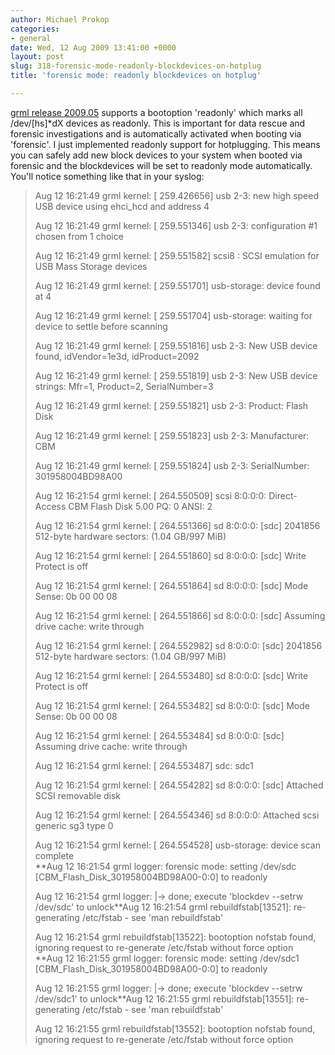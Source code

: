 ```yaml
---
author: Michael Prokop
categories:
- general
date: Wed, 12 Aug 2009 13:41:00 +0000
layout: post
slug: 318-forensic-mode-readonly-blockdevices-on-hotplug
title: 'forensic mode: readonly blockdevices on hotplug'

---
```

[grml release 2009\.05](https://grml.org/changelogs/README-grml-2009.05/) supports a bootoption 'readonly' which marks all /dev/\[hs]\*dX devices as readonly. This is important for data rescue and forensic investigations and is automatically activated when booting via 'forensic'. I just implemented readonly support for hotplugging. This means you can safely add new block devices to your system when booted via forensic and the blockdevices will be set to readonly mode automatically. You'll notice something like that in your syslog:
> Aug 12 16:21:49 grml kernel: \[ 259\.426656] usb 2\-3: new high speed USB device using ehci\_hcd and address 4  
> 
> Aug 12 16:21:49 grml kernel: \[ 259\.551346] usb 2\-3: configuration \#1 chosen from 1 choice  
> 
> Aug 12 16:21:49 grml kernel: \[ 259\.551582] scsi8 : SCSI emulation for USB Mass Storage devices  
> 
> Aug 12 16:21:49 grml kernel: \[ 259\.551701] usb\-storage: device found at 4  
> 
> Aug 12 16:21:49 grml kernel: \[ 259\.551704] usb\-storage: waiting for device to settle before scanning  
> 
> Aug 12 16:21:49 grml kernel: \[ 259\.551816] usb 2\-3: New USB device found, idVendor\=1e3d, idProduct\=2092  
> 
> Aug 12 16:21:49 grml kernel: \[ 259\.551819] usb 2\-3: New USB device strings: Mfr\=1, Product\=2, SerialNumber\=3  
> 
> Aug 12 16:21:49 grml kernel: \[ 259\.551821] usb 2\-3: Product: Flash Disk  
> 
> Aug 12 16:21:49 grml kernel: \[ 259\.551823] usb 2\-3: Manufacturer: CBM  
> 
> Aug 12 16:21:49 grml kernel: \[ 259\.551824] usb 2\-3: SerialNumber: 301958004BD98A00  
> 
> Aug 12 16:21:54 grml kernel: \[ 264\.550509] scsi 8:0:0:0: Direct\-Access CBM Flash Disk 5\.00 PQ: 0 ANSI: 2  
> 
> Aug 12 16:21:54 grml kernel: \[ 264\.551366] sd 8:0:0:0: \[sdc] 2041856 512\-byte hardware sectors: (1\.04 GB/997 MiB)  
> 
> Aug 12 16:21:54 grml kernel: \[ 264\.551860] sd 8:0:0:0: \[sdc] Write Protect is off  
> 
> Aug 12 16:21:54 grml kernel: \[ 264\.551864] sd 8:0:0:0: \[sdc] Mode Sense: 0b 00 00 08  
> 
> Aug 12 16:21:54 grml kernel: \[ 264\.551866] sd 8:0:0:0: \[sdc] Assuming drive cache: write through  
> 
> Aug 12 16:21:54 grml kernel: \[ 264\.552982] sd 8:0:0:0: \[sdc] 2041856 512\-byte hardware sectors: (1\.04 GB/997 MiB)  
> 
> Aug 12 16:21:54 grml kernel: \[ 264\.553480] sd 8:0:0:0: \[sdc] Write Protect is off  
> 
> Aug 12 16:21:54 grml kernel: \[ 264\.553482] sd 8:0:0:0: \[sdc] Mode Sense: 0b 00 00 08  
> 
> Aug 12 16:21:54 grml kernel: \[ 264\.553484] sd 8:0:0:0: \[sdc] Assuming drive cache: write through  
> 
> Aug 12 16:21:54 grml kernel: \[ 264\.553487] sdc: sdc1  
> 
> Aug 12 16:21:54 grml kernel: \[ 264\.554282] sd 8:0:0:0: \[sdc] Attached SCSI removable disk  
> 
> Aug 12 16:21:54 grml kernel: \[ 264\.554346] sd 8:0:0:0: Attached scsi generic sg3 type 0  
> 
> Aug 12 16:21:54 grml kernel: \[ 264\.554528] usb\-storage: device scan complete  
> **Aug 12 16:21:54 grml logger: forensic mode: setting /dev/sdc \[CBM\_Flash\_Disk\_301958004BD98A00\-0:0] to readonly  
> 
> Aug 12 16:21:54 grml logger: \|\-\> done; execute 'blockdev \-\-setrw /dev/sdc' to unlock**Aug 12 16:21:54 grml rebuildfstab\[13521]: re\-generating /etc/fstab \- see 'man rebuildfstab'  
> 
> Aug 12 16:21:54 grml rebuildfstab\[13522]: bootoption nofstab found, ignoring request to re\-generate /etc/fstab without force option  
> **Aug 12 16:21:55 grml logger: forensic mode: setting /dev/sdc1 \[CBM\_Flash\_Disk\_301958004BD98A00\-0:0] to readonly  
> 
> Aug 12 16:21:55 grml logger: \|\-\> done; execute 'blockdev \-\-setrw /dev/sdc1' to unlock**Aug 12 16:21:55 grml rebuildfstab\[13551]: re\-generating /etc/fstab \- see 'man rebuildfstab'  
> 
> Aug 12 16:21:55 grml rebuildfstab\[13552]: bootoption nofstab found, ignoring request to re\-generate /etc/fstab without force option
